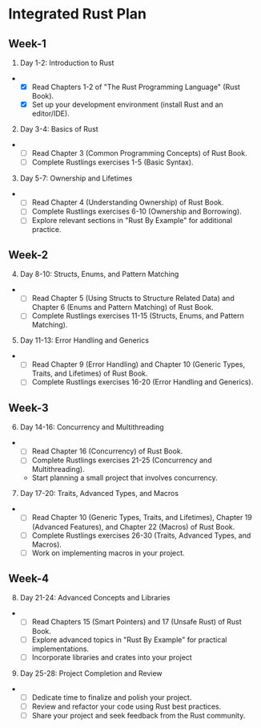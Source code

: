 # Integrated Rust Plan

## Week-1

1. Day 1-2: Introduction to Rust
- - [x] Read Chapters 1-2 of "The Rust Programming Language" (Rust Book).
  * [x] Set up your development environment (install Rust and an editor/IDE).

2. Day 3-4: Basics of Rust
* - [ ] Read Chapter 3 (Common Programming Concepts) of Rust Book.
  * [ ] Complete Rustlings exercises 1-5 (Basic Syntax).

 3. Day 5-7: Ownership and Lifetimes
 * * [ ] Read Chapter 4 (Understanding Ownership) of Rust Book.
   * [ ] Complete Rustlings exercises 6-10 (Ownership and Borrowing).
   * [ ] Explore relevant sections in "Rust By Example" for additional practice.

## Week-2

4. Day 8-10: Structs, Enums, and Pattern Matching
* * [ ] Read Chapter 5 (Using Structs to Structure Related Data) and Chapter 6 (Enums and Pattern Matching) of Rust Book.
  * [ ] Complete Rustlings exercises 11-15 (Structs, Enums, and Pattern Matching). 

5. Day 11-13: Error Handling and Generics

* * [ ] Read Chapter 9 (Error Handling) and Chapter 10 (Generic Types, Traits, and Lifetimes) of Rust Book.
  * [ ] Complete Rustlings exercises 16-20 (Error Handling and Generics).

## Week-3

6. Day 14-16: Concurrency and Multithreading
* * [ ] Read Chapter 16 (Concurrency) of Rust Book.
  * [ ] Complete Rustlings exercises 21-25 (Concurrency and Multithreading).
  * Start planning a small project that involves concurrency.

7. Day 17-20: Traits, Advanced Types, and Macros
* * [ ] Read Chapter 10 (Generic Types, Traits, and Lifetimes), Chapter 19 (Advanced Features), and Chapter 22 (Macros) of Rust Book.
  * [ ] Complete Rustlings exercises 26-30 (Traits, Advanced Types, and Macros).
  * [ ] Work on implementing macros in your project.

## Week-4

8. Day 21-24: Advanced Concepts and Libraries
* * [ ] Read Chapters 15 (Smart Pointers) and 17 (Unsafe Rust) of Rust Book.
  * [ ] Explore advanced topics in "Rust By Example" for practical implementations.
  * [ ] Incorporate libraries and crates into your project

9. Day 25-28: Project Completion and Review
* * [ ] Dedicate time to finalize and polish your project.
  * [ ] Review and refactor your code using Rust best practices.
  * [ ] Share your project and seek feedback from the Rust community.
